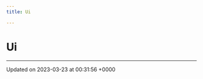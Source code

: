 ```yaml
---
title: Ui

---
```


# Ui








-------------------------------

Updated on 2023-03-23 at 00:31:56 +0000